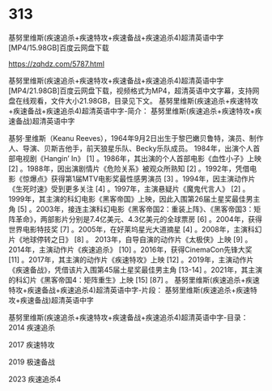 # 313
基努里维斯(疾速追杀+疾速特攻+疾速备战+疾速追杀4)超清英语中字[MP4/15.98GB]百度云网盘下载

https://zqhdz.com/5787.html

基努里维斯(疾速追杀+疾速特攻+疾速备战+疾速追杀4)超清英语中字[MP4/21.98GB]百度云网盘下载，视频格式为MP4，超清英语中文字幕，支持网盘在线观看，文件大小21.98GB，目录见下文。
基努里维斯(疾速追杀+疾速特攻+疾速备战+疾速追杀4)超清英语中字-简介：
基努里维斯(疾速追杀+疾速特攻+疾速备战)超清英语中字

基努·里维斯（Keanu Reeves），1964年9月2日出生于黎巴嫩贝鲁特，演员、制作人、导演、贝斯吉他手，前天狼星乐队、Becky乐队成员。
1984年，出演个人首部电视剧《Hangin’ In》 [1]  。1986年，其出演的个人首部电影《血性小子》上映 [2]  。1988年，因出演剧情片《危险关系》被观众所熟知 [2]  。1992年，凭借电影《惊爆点》获得第1届MTV电影奖最性感男演员 [3]  。1994年，因主演动作片《生死时速》受到更多关注 [4]  。1997年，主演悬疑片《魔鬼代言人》 [2]  。1999年，其主演的科幻电影《黑客帝国》上映，因此入围第26届土星奖最佳男主角 [5]  。2003年，接连主演科幻电影《黑客帝国2：重装上阵》、《黑客帝国3：矩阵革命》，两部影片分别是7.4亿美元、4.3亿美元的全球票房 [6]  。2004年，获得世界电影特技奖 [7]  。2005年，在好莱坞星光大道摘星 [4]  。2008年，主演科幻片《地球停转之日》 [8]  。
2013年，自导自演的动作片《太极侠》上映 [9]  。2014年，主演动作片《疾速追杀》 [10]  。2016年，获得CinemaCon先锋大奖 [11]  。2017年，其主演的动作片《疾速特攻》上映 [12]  。2019年，主演动作片《疾速备战》，凭借该片入围第45届土星奖最佳男主角 [13-14]  。2021年，其主演的科幻片《黑客帝国4：矩阵重生》上映 [15]  [87]  。
基努里维斯(疾速追杀+疾速特攻+疾速备战+疾速追杀4)超清英语中字-片段：
基努里维斯(疾速追杀+疾速特攻+疾速备战)超清英语中字

基努里维斯(疾速追杀+疾速特攻+疾速备战+疾速追杀4)超清英语中字-目录：
2014 疾速追杀

2017 疾速特攻

2019 极速备战

2023 疾速追杀4
